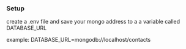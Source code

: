 ### Setup

create a .env file and save your mongo address to a a variable called DATABASE_URL

example: DATABASE_URL=mongodb://localhost/contacts
